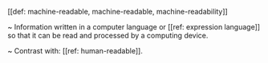 [[def: machine-readable, machine-readable, machine-readability]]

~ Information written in a computer language or [[ref: expression language]] so that it can be read and processed by a computing device.

~ Contrast with: [[ref: human-readable]].
